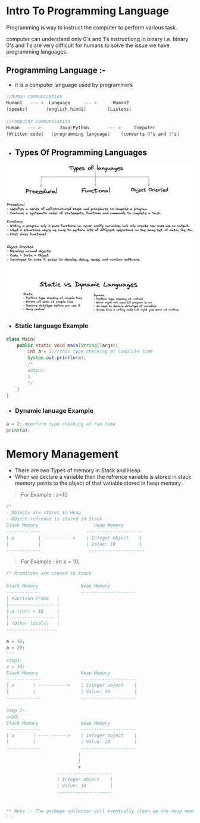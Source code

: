 # __Intro To Programming Language__
Programming is way to instruct the computer to perform various task.

computer can understand only 0's and 1's 
instructiong in binary i.e. binary 0's and 1's are very difficult for humans to solve the issue we have programming languages. 
## **Programming Language :-**
- it is a computer language used by programmers 

```java
//human communication
Human1   --- >  Language     --- >      Human2
[speaks]       [english,hindi]        [Listens] 

//computer communication
Human   --- >       Java/Python       --- >     Computer 
[Written code]   [programming language]    [converts 0's and 1's]

```
- ## Types Of Programming Languages  
![](image.png)
 
 - ### Static language Example

```java
class Main{
    public static void main(String[]args){
        int a = 5;//this type checking at complile time
        System.out.println(a);
        /*
        output: 
        5
        */
    }
}

```
- ### Dynamic lanuage Example 
```python
a = 2; #perform type checking at run time
print(a);
```
# Memory Management
- There are two Types of memory in Stack and Heap.
- When we declare a variable then the refrence variable is stored in stack memory points to the object of that variable stored in heap memory . 
> For Example : a=10 

```java
/*
- Objects are stores in Heap 
- Object refrence is stored in Stack
Stack Memory                     Heap Memory
-------------                 ---------------------
| a         | ----------->    | Integer object    |
|           |                 | Value: 10         |
-------------                  ---------------------

```
>For Example : int a = 10;

```java 
/* Primitves are stored in Stack

Stack Memory                Heap Memory
-------------               ---------------------
| Function Frame   |
|----------------- |                   
| a (int) = 10     |                   
|----------------- |
| (Other locals)   |
-------------------
```
```python
a = 10;
a = 20;
'''
step1:
a = 10;
Stack Memory                Heap Memory
-------------               ---------------------
| a       | ----------->    | Integer object    |
|         |                 | Value: 10         |
-------------               ---------------------

Step 2:-
a=20;
Stack Memory                Heap Memory
-------------               ---------------------
| a       | ----------->    | Integer object    |
|         |                 | Value: 20         |
-------------               ---------------------
                           |
                           |
                           ▼
                   ---------------------
                   | Integer object    |
                   | Value: 10         |
                   ---------------------


** Note :- The garbage collector will eventually clean up the heap memory used by 10, as no other references are pointing to it. **
'''
```
       